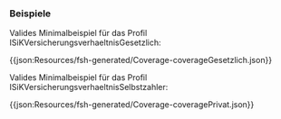 ### Beispiele

Valides Minimalbeispiel für das Profil ISiKVersicherungsverhaeltnisGesetzlich:

{{json:Resources/fsh-generated/Coverage-coverageGesetzlich.json}}

Valides Minimalbeispiel für das Profil ISiKVersicherungsverhaeltnisSelbstzahler:

{{json:Resources/fsh-generated/Coverage-coveragePrivat.json}}
